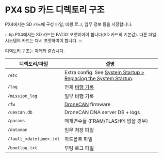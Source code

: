 # PX4 SD 카드 디렉토리 구조

PX4에서는 SD 카드에 구성 파일, 비행 로그, 임무 정보 등을 저장합니다.

:::tip
PX4에서는 SD 카드는 FAT32 포맷이어야 합니다(SD 카드의 기본값).
다른 파일 시스템의 카드는 다시 포맷하여야 합니다.
:::

디렉토리 구조는 아래와 같습니다.

| 디렉토리/파일                       | 설명                                                                                       |
| ----------------------------- | ---------------------------------------------------------------------------------------- |
| `/etc`                        | Extra config. See [System Startup > Replacing the System Startup][replace system start]. |
| `/log`                        | 전체 [비행 기록](../dev_log/logging.md)                                                        |
| `/mission_log`                | 일부 비행 기록                                                                                 |
| `/fw`                         | [DroneCAN](../dronecan/index.md) firmware                                                |
| `/uavcan.db`                  | DroneCAN DNA server DB + logs                                                            |
| `/params`                     | 매개변수들 (FRAM/FLASH에 없을 경우)                                                                |
| `/dataman`                    | 임무 저장 파일                                                                                 |
| `/fault_<datetime>.txt` | 하드폴트 파일                                                                                  |
| `/bootlog.txt`                | 부팅 로그 파일                                                                                 |

[replace system start]: ../concept/system_startup.md#replacing-the-system-startup
